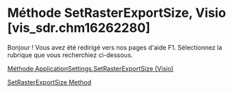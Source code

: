 
# Méthode SetRasterExportSize, Visio [vis_sdr.chm16262280]

Bonjour ! Vous avez été redirigé vers nos pages d'aide F1. Sélectionnez la rubrique que vous recherchiez ci-dessous.

[Méthode ApplicationSettings.SetRasterExportSize (Visio)](http://msdn.microsoft.com/library/763157d2-014b-0aa4-7c55-a0fb71fb5e23%28Office.15%29.aspx)

[SetRasterExportSize Method](http://msdn.microsoft.com/library/7642ac36-b642-ce76-1da7-f34331d47478%28Office.15%29.aspx)

